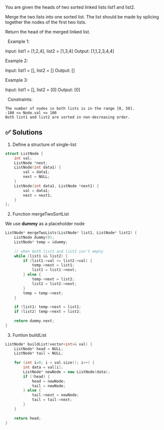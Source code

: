 You are given the heads of two sorted linked lists list1 and list2.

Merge the two lists into one sorted list. The list should be made by splicing together the nodes of the first two lists.

Return the head of the merged linked list.

 
Example 1:

Input: list1 = [1,2,4], list2 = [1,3,4]
Output: [1,1,2,3,4,4]


Example 2:

Input: list1 = [], list2 = []
Output: []


Example 3:

Input: list1 = [], list2 = [0]
Output: [0]


 
Constraints:


	The number of nodes in both lists is in the range [0, 50].
	-100 <= Node.val <= 100
	Both list1 and list2 are sorted in non-decreasing order.


## ✅ Solutions
1. Define a structure of single-list
```c++
struct ListNode {
	int val;
	ListNode *next;
	ListNode(int data1) {
		val = data1;
		next = NULL;
	}
	ListNode(int data1, ListNode *next1) {
		val = data1;
		next = next1;
	}
};
```
2. Function mergeTwoSortList

We use <strong>dummy</strong> as a placeholder node
```c++
ListNode* mergeTwoLists(ListNode* list1, ListNode* list2) {
	ListNode dummy(0);
	ListNode* temp = &dummy;
	
	// when both list1 and list2 isn't empty
	while (list1 && list2) {
		if (list1->val <= list2->val) {
			temp->next = list1;
			list1 = list1->next;
		} else {
			temp->next = list2;
			list2 = list2->next;
		}
		temp = temp->next;
	}
	
	if (list1) temp->next = list1;
	if (list2) temp->next = list2;
	
	return dummy.next;
}
```
3. Funtion buildList

```c++
ListNode* buildList(vector<int>& val) {
	ListNode* head = NULL;
	ListNode* tail = NULL;
	
	for (int i=0; i < val.size(); i++) {
		int data = val[i];
		ListNode* newNode = new ListNode(data);
		if (!head) {
			head = newNode;
			tail = newNode;
		} else {
			tail->next = newNode;
			tail = tail->next;
		}
	}
	
	return head;
}
```




